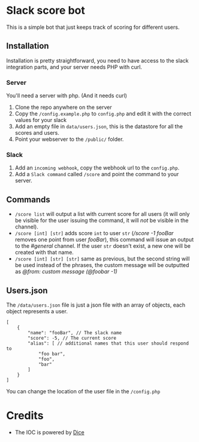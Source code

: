# Slack score bot

This is a simple bot that just keeps track of scoring for different users.

## Installation

Installation is pretty straightforward, you need to have access to the slack integration parts, and your server needs PHP with curl.

### Server
You'll need a server with php. (And it needs curl)

1. Clone the repo anywhere on the server
2. Copy the `/config.example.php` to `config.php` and edit it with the correct values for your slack
3. Add an empty file in `data/users.json`, this is the datastore for all the scores and users.
4. Point your webserver to the `/public/` folder.

### Slack

1. Add an `incoming webhook`, copy the webhook url to the `config.php`.
2. Add a `Slack command` called `/score` and point the command to your server.

## Commands

* `/score list` will output a list with current score for all users (it will only be visible for the user issuing the command, it will *not* be visible in the channel).
* `/score [int] [str]` adds score `int` to user `str` (_/score -1 fooBar_ removes one point from user _fooBar_), this command will issue an output to the _#general_ channel. If the user `str` doesn't exist, a new one will be created with that name.
* `/score [int] [str] [str]` same as previous, but the second string will be used instead of the phrases, the custom message will be outputted as _@from: custom message (@foobar -1)_

## Users.json

The `/data/users.json` file is just a json file with an array of objects, each object represents a user.

    [
        {
            "name": "fooBar", // The slack name
            "score": -5, // The current score
            "alias": [ // additional names that this user should respond to
                "foo bar",
                "foo",
                "bar"
            ]
        }
    ]

You can change the location of the user file in the `/config.php`
    
# Credits

* The IOC is powered by [Dice](https://r.je/dice.html)